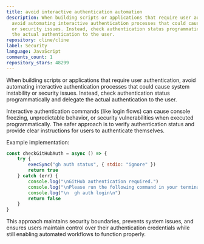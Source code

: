 ```yaml
---
title: avoid interactive authentication automation
description: When building scripts or applications that require user authentication,
  avoid automating interactive authentication processes that could cause system instability
  or security issues. Instead, check authentication status programmatically and delegate
  the actual authentication to the user.
repository: cline/cline
label: Security
language: JavaScript
comments_count: 1
repository_stars: 48299
---
```


When building scripts or applications that require user authentication, avoid automating interactive authentication processes that could cause system instability or security issues. Instead, check authentication status programmatically and delegate the actual authentication to the user.

Interactive authentication commands (like login flows) can cause console freezing, unpredictable behavior, or security vulnerabilities when executed programmatically. The safer approach is to verify authentication status and provide clear instructions for users to authenticate themselves.

Example implementation:
```javascript
const checkGitHubAuth = async () => {
	try {
		execSync("gh auth status", { stdio: "ignore" })
		return true
	} catch (err) {
		console.log("\nGitHub authentication required.")
		console.log("\nPlease run the following command in your terminal to authenticate:")
		console.log("\n  gh auth login\n")
		return false
	}
}
```

This approach maintains security boundaries, prevents system issues, and ensures users maintain control over their authentication credentials while still enabling automated workflows to function properly.